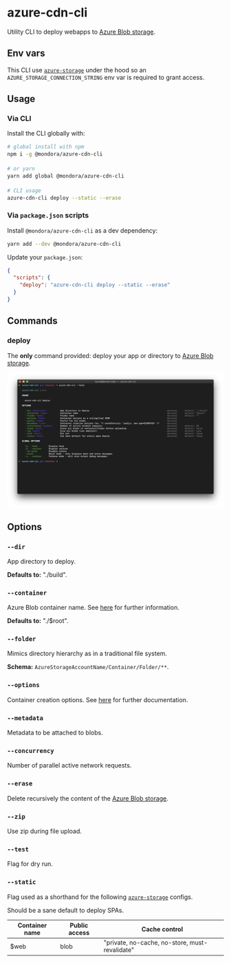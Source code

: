 # azure-cdn-cli

Utility CLI to deploy webapps to
[Azure Blob storage](https://docs.microsoft.com/en-us/azure/storage/blobs/storage-blobs-introduction).

## Env vars

This CLI use [`azure-storage`](https://github.com/Azure/azure-storage-node)
under the hood so an `AZURE_STORAGE_CONNECTION_STRING` env var is required to
grant access.

## Usage

### Via CLI

Install the CLI globally with:

```bash
# global install with npm
npm i -g @mondora/azure-cdn-cli

# or yarn
yarn add global @mondora/azure-cdn-cli

# CLI usage
azure-cdn-cli deploy --static --erase
```

### Via `package.json` scripts

Install `@mondora/azure-cdn-cli` as a dev dependency:

```bash
yarn add --dev @mondora/azure-cdn-cli
```

Update your `package.json`:

```json
{
  "scripts": {
    "deploy": "azure-cdn-cli deploy --static --erase"
  }
}
```

## Commands

### deploy

The **only** command provided: deploy your app or directory to
[Azure Blob storage](https://docs.microsoft.com/en-us/azure/storage/blobs/storage-blobs-introduction).

![Help screenshot](./screenshot.png)

## Options

### `--dir`

App directory to deploy.

**Defaults to:** "./build".

### `--container`

Azure Blob container name. See
[here](https://docs.microsoft.com/en-us/rest/api/storageservices/Naming-and-Referencing-Containers--Blobs--and-Metadata)
for further information.

**Defaults to:** "./\$root".

### `--folder`

Mimics directory hierarchy as in a traditional file system.

**Schema:** `AzureStorageAccountName/Container/Folder/**`.

### `--options`

Container creation options. See
[here](https://azure.github.io/azure-storage-node/BlobService.html#createContainerIfNotExists__anchor)
for further documentation.

### `--metadata`

Metadata to be attached to blobs.

### `--concurrency`

Number of parallel active network requests.

### `--erase`

Delete recursively the content of the
[Azure Blob storage](https://docs.microsoft.com/en-us/azure/storage/blobs/storage-blobs-introduction).

### `--zip`

Use zip during file upload.

### `--test`

Flag for dry run.

### `--static`

Flag used as a shorthand for the following [`azure-storage`](https://github.com/Azure/azure-storage-node)
configs.

Should be a sane default to deploy SPAs.

| Container name | Public access | Cache control                                  |
| -------------- | ------------- | ---------------------------------------------- |
| \$web          | blob          | "private, no-cache, no-store, must-revalidate" |

